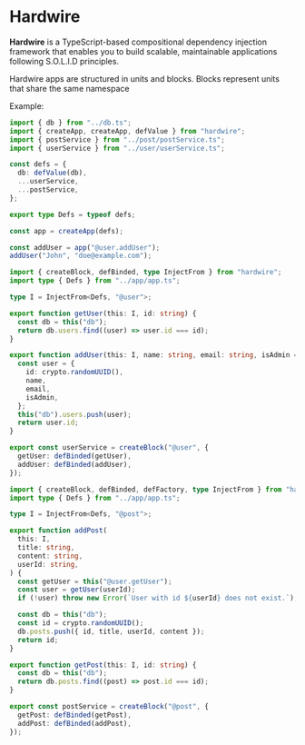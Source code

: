 # Hardwire

**Hardwire** is a TypeScript-based compositional dependency injection framework
that enables you to build scalable, maintainable applications following
S.O.L.I.D principles.

Hardwire apps are structured in units and blocks. Blocks represent units that
share the same namespace

Example:

```ts
import { db } from "../db.ts";
import { createApp, createApp, defValue } from "hardwire";
import { postService } from "../post/postService.ts";
import { userService } from "../user/userService.ts";

const defs = {
  db: defValue(db),
  ...userService,
  ...postService,
};

export type Defs = typeof defs;

const app = createApp(defs);

const addUser = app("@user.addUser");
addUser("John", "doe@example.com");
```

```ts
import { createBlock, defBinded, type InjectFrom } from "hardwire";
import type { Defs } from "../app/app.ts";

type I = InjectFrom<Defs, "@user">;

export function getUser(this: I, id: string) {
  const db = this("db");
  return db.users.find((user) => user.id === id);
}

export function addUser(this: I, name: string, email: string, isAdmin = false) {
  const user = {
    id: crypto.randomUUID(),
    name,
    email,
    isAdmin,
  };
  this("db").users.push(user);
  return user.id;
}

export const userService = createBlock("@user", {
  getUser: defBinded(getUser),
  addUser: defBinded(addUser),
});
```

```ts
import { createBlock, defBinded, defFactory, type InjectFrom } from "hardwire";
import type { Defs } from "../app/app.ts";

type I = InjectFrom<Defs, "@post">;

export function addPost(
  this: I,
  title: string,
  content: string,
  userId: string,
) {
  const getUser = this("@user.getUser");
  const user = getUser(userId);
  if (!user) throw new Error(`User with id ${userId} does not exist.`);

  const db = this("db");
  const id = crypto.randomUUID();
  db.posts.push({ id, title, userId, content });
  return id;
}

export function getPost(this: I, id: string) {
  const db = this("db");
  return db.posts.find((post) => post.id === id);
}

export const postService = createBlock("@post", {
  getPost: defBinded(getPost),
  addPost: defBinded(addPost),
});
```
